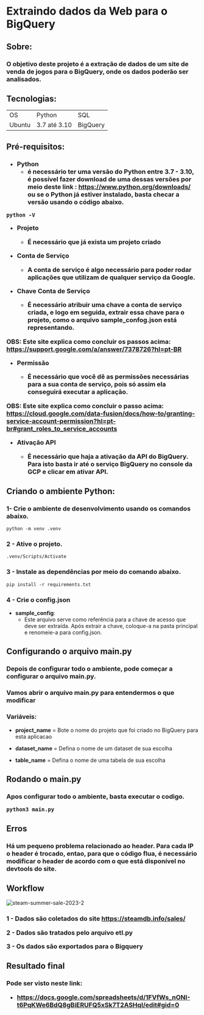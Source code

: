 <h1>Extraindo dados da Web para o BigQuery</h1>

<h2>Sobre:</h2 >

<p>
<h3>
O objetivo deste projeto é a extração de dados de um site de venda de jogos para o BigQuery, onde os dados poderão ser analisados.
</he>
</p>



<h2>Tecnologias:</h2>



  <table>
    <tr>
      <td>OS</td>
      <td>Python</td>
      <td>SQL</td>
    </tr>
      <tr>
      <td>Ubuntu </td>
      <td>3.7 até 3.10 </td>
      <td>BigQuery</td>
    </tr>
  </table>



<h2>Pré-requisitos:</h2 >



<h3>

- Python
  - é necessário ter uma versão do Python entre 3.7 - 3.10, é possível fazer download de uma dessas versões por meio deste link : https://www.python.org/downloads/ ou se o Python já estiver instalado, basta checar a versão usando o código abaixo.
<p></p>

  ```
  python -V
  ```


- Projeto

  - É necessário que já exista um projeto criado
<p></p>

- Conta de Serviço

  - A conta de serviço é algo necessário para poder rodar aplicações que utilizam de qualquer serviço da Google.
<p></p>

- Chave Conta de Serviço

  - É necessário atribuir uma chave a conta de serviço criada, e logo em seguida, extrair essa chave para o projeto, como o arquivo **sample_confog.json** está representando.

<p></p>

**OBS**: Este site explica como concluir os passos acima:
 https://support.google.com/a/answer/7378726?hl=pt-BR

<p></p>

- Permissão

  - É necessário que você dê as permissões necessárias para a sua conta de serviço, pois só assim ela conseguirá executar a aplicação.

**OBS**: Este site explica como concluir o passo acima:
https://cloud.google.com/data-fusion/docs/how-to/granting-service-account-permission?hl=pt-br#grant_roles_to_service_accounts

<p></p>

- Ativação API

  - É necessário que haja a ativação da API do BigQuery. Para isto basta ir até o serviço BigQuery no console da GCP e clicar em ativar API.

</h3>

<p></p>



<h2>Criando o ambiente Python:</h2>
<p>
<h3>1- Crie o ambiente de desenvolvimento usando os comandos abaixo.</h3>

```
python -m venv .venv
```
<h3>2 - Ative o projeto.</h3>

```
.venv/Scripts/Activate
```
<h3>3 - Instale as dependências por meio do comando abaixo.</h3>

```
pip install -r requirements.txt
```
</p>

<h3>4 - Crie o config.json</h3>

- **sample_config**:
  - Este arquivo serve como referência para a chave de acesso que deve ser extraída. Após extrair a chave, coloque-a na pasta principal e renomeie-a para config.json.



<h2>Configurando o arquivo main.py</h2 >

<p>
  <h3>
  Depois de configurar todo o ambiente, pode começar a configurar o arquivo main.py.
  </h3>
</p>

<p>
  <h3>
  Vamos abrir o arquivo main.py para entendermos o que modificar
  </h3>
</p>

<p>
  <h3>
  Variáveis:
</h3>

- **project_name** = Bote o nome do projeto que foi criado no BigQuery para esta aplicacao

- **dataset_name** = Defina o nome de um dataset de sua escolha

- **table_name** = Defina o nome de uma tabela de sua escolha



<h2>Rodando o main.py</h2 >

<p>
  <h3>
  Apos configurar todo o ambiente, basta executar o codigo.

  ```
  python3 main.py
  ```
  </h3>
</p>



<h2>Erros</h2 >

<h3>
Há um pequeno problema relacionado ao header. Para cada IP o header é trocado, entao, para que o código flua, é necessário modificar o header de acordo com o que está disponível no devtools do site.
</h3>



<h2>Workflow</h2>

![steam-summer-sale-2023-2](https://github.com/Gui-mp8/web_to_bigquery/assets/94998733/9b4dc91c-2420-45f9-a02b-c7501df99cf8)

<h3>

1 - Dados são coletados do site https://steamdb.info/sales/

2 - Dados são tratados pelo arquivo etl.py

3 - Os dados são exportados para o Bigquery

</h3>

<h2>Resultado final</h2>
<h3>

Pode ser visto neste link: 
- https://docs.google.com/spreadsheets/d/1FVfWs_nONI-t6PqKWe6BdQ8gBiERUFQ5xSk7T2ASHqI/edit#gid=0

</h3>